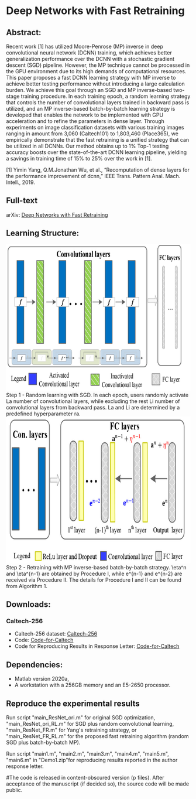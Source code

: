 # Deep Networks with Fast Retraining

## Abstract:  

Recent work [1] has utilized Moore-Penrose (MP) inverse in deep convolutional neural network (DCNN) training, which achieves better generalization performance over the DCNN with a stochastic gradient descent (SGD) pipeline. However, the MP technique cannot be processed in the GPU environment due to its high demands of computational resources. This paper proposes a fast DCNN learning strategy with MP inverse to achieve better testing performance without introducing a large calculation burden. We achieve this goal through an SGD and MP inverse-based two-stage training procedure. In each training epoch, a random learning strategy that controls the number of convolutional layers trained in backward pass is utilized, and an MP inverse-based batch-by-batch learning strategy is developed that enables the network to be implemented with GPU acceleration and to refine the parameters in dense layer. Through experiments on image classification datasets with various training images ranging in amount from 3,060 (Caltech101) to 1,803,460 (Place365), we empirically demonstrate that the fast retraining is a unified strategy that can be utilized in all DCNNs. Our method obtains up to 1\% Top-1 testing accuracy boosts over the state-of-the-art DCNN learning pipeline, yielding a savings in training time of 15\% to 25\% over the work in [1].

[1] Yimin Yang, Q.M.Jonathan Wu, et al., “Recomputation of dense layers for the performance improvement of dcnn,” IEEE Trans. Pattern Anal. Mach. Intell., 2019.

## Full-text
arXiv: [Deep Networks with Fast Retraining](https://arxiv.org/abs/2008.07387)

## Learning Structure:

<img src="https://github.com/W1AE/DCNN-FR/blob/master/1.jpg" width="700" height="400" />
Step 1 - Random learning with SGD. In each epoch, users randomly activate La number of convolutional layers, while excluding the rest Li number of convolutional layers from backward pass. La and Li are determined by a predefined hyperparameter ra.

<img src="https://github.com/W1AE/DCNN-FR/blob/master/2.jpg" width="700" height="400" />
Step 2 - Retraining with MP inverse-based batch-by-batch strategy. \eta^n and \eta^{n-1} are obtained by Procedure I, while e^{n-1} and e^{n-2} are received via Procedure II. The details for Procedure I and II can be found from Algorithm 1.

## Downloads:
### Caltech-256
* Caltech-256 dataset: [Caltech-256](http://www.vision.caltech.edu/Image_Datasets/Caltech256/#Download)
* Code: [Code-for-Caltech](https://github.com/wandongzhang/FR/blob/master/Demo0.zip)
* Code for Reproducing Results in Response Letter: [Code-for-Caltech](https://github.com/wandongzhang/FR/blob/master/Demo1.zip)

## Dependencies:
* Matlab version 2020a,
* A workstation with a 256GB memory and an E5-2650 processor.

## Reproduce the experimental results

Run script "main_ResNet_ori.m" for original SGD optimization, "main_ResNet_ori_RL.m" for SGD plus random convolutional learning, "main_ResNet_FR.m" for Yang's retraining strategy, or "main_ResNet_FR_RL.m" for the proposed fast retraining algorithm (random SGD plus batch-by-batch MP).

Run script "main1.m", "main2.m", "main3.m", "main4.m", "main5.m", "main6.m" in "Demo1.zip"for reproducing results reported in the author response letter.

#The code is released in content-obscured version (p files). After acceptance of the manuscript (if decided so), the source code will be made public.
